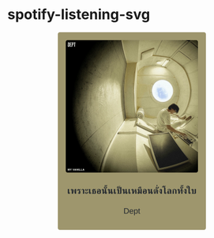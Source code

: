 # spotify-listening-svg

<!-- spotify-listening-svg-start -->
<p align="center"><a href="https://open.spotify.com/track/5W7rKNXaUZ6uyC85SlG2EF"><img src="https://raw.githubusercontent.com/beam41/spotify-listening-svg/dev/top-song-1635259071774.svg" height="400"/></a></p>
<!-- spotify-listening-svg-end -->
